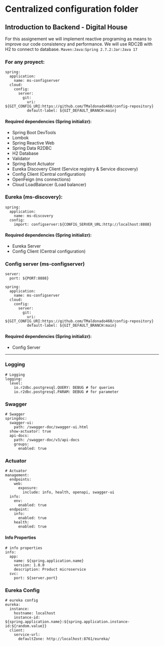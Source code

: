 # Centralized configuration folder
## Introduction to Backend - Digital House

For this assignement we will implement reactive programing as means to improve our code consistency and performance. We will use RDC2B with H2 to connect to database.
`Maven:Java:Spring 2.7.2:Jar:Java 17`

### For any proyect:
```
spring:
  application:
    name: ms-configserver
  cloud:
    config:
      server:
        git:
          uri: ${GIT_CONFIG_URI:https://github.com/TMaldonado460/config-repository}
          default-label: ${GIT_DEFAULT_BRANCH:main}
```
#### Required dependencies (Spring initializr):
* Spring Boot DevTools
* Lombok
* Spring Reactive Web
* Spring Data R2DBC
* H2 Database
* Validator
* Spring Boot Actuator
* Eureka Discovery Client (Service registry & Service discovery)
* Config Client (Central configuration)
* OpenFeign (ms connections)
* Cloud LoadBalancer (Load balancer)

### Eureka (ms-discovery):
```
spring:
  application:
    name: ms-discovery
  config:
    import: configserver:${CONFIG_SERVER_URL:http://localhost:8888}
```
#### Required dependencies (Spring initializr):
* Eureka Server
* Config Client (Central configuration)

### Config server (ms-configserver)
```
server:
  port: ${PORT:8888}

spring:
  application:
    name: ms-configserver
  cloud:
    config:
      server:
        git:
          uri: ${GIT_CONFIG_URI:https://github.com/TMaldonado460/config-repository}
          default-label: ${GIT_DEFAULT_BRANCH:main}
```
#### Required dependencies (Spring initializr):
* Config Server

---

### Logging
```
# Logging
logging:
  level:
    io.r2dbc.postgresql.QUERY: DEBUG # for queries
    io.r2dbc.postgresql.PARAM: DEBUG # for parameter
```
### Swagger
```
# Swagger
springdoc:
  swagger-ui:
    path: /swagger-doc/swagger-ui.html
  show-actuator: true
  api-docs:
    path: /swagger-doc/v3/api-docs
    groups:
      enabled: true
```
### Actuator
```
# Actuator
management:
  endpoints:
    web:
      exposure:
        include: info, health, openapi, swagger-ui
  info:
    env:
      enabled: true
  endpoint:
    info:
      enabled: true
    health:
      enabled: true
```
#### Info Properties
```
# info properties
info:
  app:
    name: ${spring.application.name}
    version: 1.0.0
    description: Product microservice
  svc:
    port: ${server.port}
```
### Eureka Config
```
# eureka config
eureka:
  instance:
    hostname: localhost
    instance-id: ${spring.application.name}:${spring.application.instance-id:${random.value}}
  client:
    service-url:
      defaultZone: http://localhost:8761/eureka/
```
